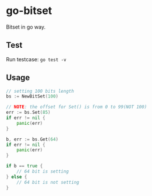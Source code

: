 # go-bitset

Bitset in go way.


## Test

Run testcase: `go test -v`


## Usage

```go
// setting 100 bits length
bs := NewBitSet(100)

// NOTE: the offset for Set() is from 0 to 99(NOT 100)
err := bs.Set(85)
if err != nil {
    panic(err)
}

b, err := bs.Get(64)
if err != nil {
    panic(err)
}

if b == true {
    // 64 bit is setting
} else {
    // 64 bit is not setting
}
```

